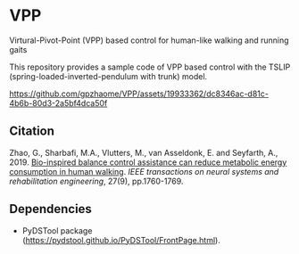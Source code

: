 # VPP
Virtural-Pivot-Point (VPP) based control for human-like walking and running gaits

This repository provides a sample code of VPP based control with the TSLIP (spring-loaded-inverted-pendulum with trunk) model. 


https://github.com/gpzhaome/VPP/assets/19933362/dc8346ac-d81c-4b6b-80d3-2a5bf4dca50f



## Citation
Zhao, G., Sharbafi, M.A., Vlutters, M., van Asseldonk, E. and Seyfarth, A., 2019. [Bio-inspired balance control assistance can reduce metabolic energy consumption in human walking](https://ieeexplore.ieee.org/abstract/document/8794599). _IEEE transactions on neural systems and rehabilitation engineering_, 27(9), pp.1760-1769.

## Dependencies
* PyDSTool package (https://pydstool.github.io/PyDSTool/FrontPage.html). 

